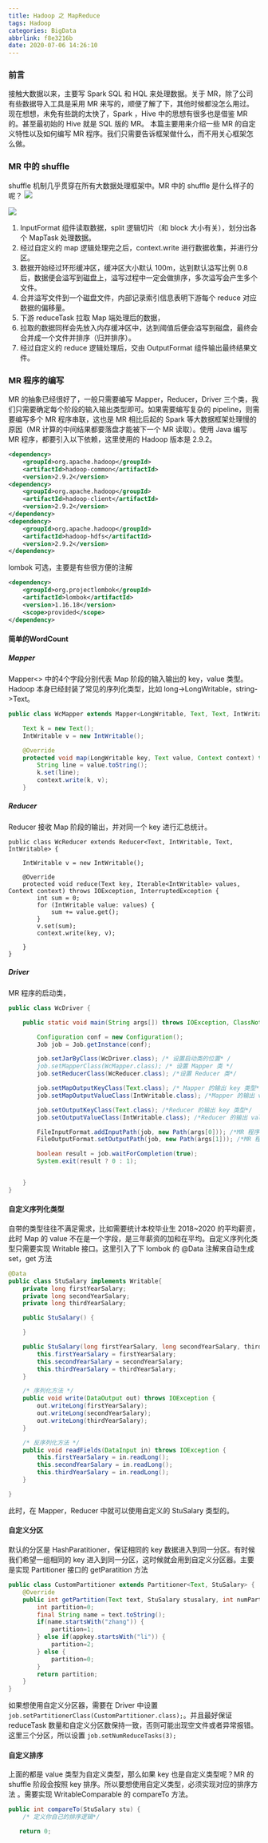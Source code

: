 ```yaml
---
title: Hadoop 之 MapReduce
tags: Hadoop
categories: BigData
abbrlink: f8e3216b
date: 2020-07-06 14:26:10
---
```

### 前言
接触大数据以来，主要写 Spark SQL 和 HQL 来处理数据。关于 MR，除了公司有些数据导入工具是采用 MR 来写的，顺便了解了下，其他时候都没怎么用过。现在想想，未免有些跳的太快了，Spark ，Hive 中的思想有很多也是借鉴 MR 的。甚至最初始的 Hive 就是 SQL 版的 MR。
本篇主要用来介绍一些 MR 的自定义特性以及如何编写 MR 程序。我们只需要告诉框架做什么，而不用关心框架怎么做。
<!--more-->

### MR 中的 shuffle
shuffle 机制几乎贯穿在所有大数据处理框架中。MR 中的 shuffle 是什么样子的呢？
![](https://timemachine-blog.oss-cn-beijing.aliyuncs.com/img/007S8ZIlgy1gh6q17d25wj30yx096myd.jpg)

![](https://timemachine-blog.oss-cn-beijing.aliyuncs.com/img/007S8ZIlgy1gh6q19vatij30zi0bcq4g.jpg)


1. InputFormat 组件读取数据，split 逻辑切片（和 block 大小有关），划分出各个 MapTask 处理数据。
2. 经过自定义的 map 逻辑处理完之后，context.write 进行数据收集，并进行分区。
3. 数据开始经过环形缓冲区，缓冲区大小默认 100m，达到默认溢写比例 0.8 后，数据便会溢写到磁盘上，溢写过程中一定会做排序，多次溢写会产生多个文件。
4. 合并溢写文件到一个磁盘文件，内部记录索引信息表明下游每个 reduce 对应数据的偏移量。
5. 下游 reduceTask 拉取 Map 端处理后的数据，
6. 拉取的数据同样会先放入内存缓冲区中，达到阈值后便会溢写到磁盘，最终会合并成一个文件并排序（归并排序）。
7. 经过自定义的 reduce 逻辑处理后，交由 OutputFormat 组件输出最终结果文件。

### MR 程序的编写
MR 的抽象已经很好了，一般只需要编写 Mapper，Reducer，Driver 三个类，我们只需要确定每个阶段的输入输出类型即可。如果需要编写复杂的 pipeline，则需要编写多个 MR 程序串联，这也是 MR 相比后起的 Spark 等大数据框架处理慢的原因（MR 计算的中间结果都要落盘才能被下一个 MR 读取）。使用 Java 编写 MR 程序，都要引入以下依赖，这里使用的 Hadoop 版本是 2.9.2。
```xml
<dependency>
	<groupId>org.apache.hadoop</groupId> 
	<artifactId>hadoop-common</artifactId> 
	<version>2.9.2</version>
<dependency>
	<groupId>org.apache.hadoop</groupId> 
	<artifactId>hadoop-client</artifactId> 
	<version>2.9.2</version>
</dependency>
<dependency>
	<groupId>org.apache.hadoop</groupId> 
	<artifactId>hadoop-hdfs</artifactId> 
	<version>2.9.2</version>
</dependency>
```
lombok 可选，主要是有些很方便的注解
```xml
<dependency>
    <groupId>org.projectlombok</groupId>
    <artifactId>lombok</artifactId>
    <version>1.16.18</version>
    <scope>provided</scope>
</dependency>
```
#### 简单的WordCount
##### Mapper
Mapper<> 中的4个字段分别代表 Map 阶段的输入输出的 key，value 类型。Hadoop 本身已经封装了常见的序列化类型，比如 long->LongWritable，string->Text。
```java
public class WcMapper extends Mapper<LongWritable, Text, Text, IntWritable> {

    Text k = new Text();
    IntWritable v = new IntWritable();

    @Override
    protected void map(LongWritable key, Text value, Context context) throws IOException, InterruptedException {
        String line = value.toString();
        k.set(line);
        context.write(k, v);
    }
```
##### Reducer
Reducer 接收 Map 阶段的输出，并对同一个 key 进行汇总统计。
```javaj
public class WcReducer extends Reducer<Text, IntWritable, Text, IntWritable> {

    IntWritable v = new IntWritable();

    @Override
    protected void reduce(Text key, Iterable<IntWritable> values, Context context) throws IOException, InterruptedException {
        int sum = 0;
        for (IntWritable value: values) {
            sum += value.get();
        }
        v.set(sum);
        context.write(key, v);

    }
}
```
##### Driver
MR 程序的启动类，
```java
public class WcDriver {

    public static void main(String args[]) throws IOException, ClassNotFoundException, InterruptedException {

        Configuration conf = new Configuration();
        Job job = Job.getInstance(conf);

        job.setJarByClass(WcDriver.class); /* 设置启动类的位置* /
        job.setMapperClass(WcMapper.class); /* 设置 Mapper 类 */
        job.setReducerClass(WcReducer.class); /*设置 Reducer 类*/

        job.setMapOutputKeyClass(Text.class); /* Mapper 的输出 key 类型*/
        job.setMapOutputValueClass(IntWritable.class); /*Mapper 的输出 value 类型*/

        job.setOutputKeyClass(Text.class); /*Reducer 的输出 key 类型*/
        job.setOutputValueClass(IntWritable.class); /*Reducer 的输出 value 类型*/

        FileInputFormat.addInputPath(job, new Path(args[0])); /*MR 程序输入路径*/
        FileOutputFormat.setOutputPath(job, new Path(args[1])); /*MR 程序的输出路径*/

        boolean result = job.waitForCompletion(true);
        System.exit(result ? 0 : 1);


    }
}
```
#### 自定义序列化类型
自带的类型往往不满足需求，比如需要统计本校毕业生 2018~2020 的平均薪资，此时 Map 的 value 不在是一个字段，是三年薪资的加和在平均。自定义序列化类型只需要实现 Writable 接口。这里引入了下 lombok 的 @Data 注解来自动生成 set，get 方法

```java
@Data
public class StuSalary implements Writable{
    private long firstYearSalary;
    private long secondYearSalary;
    private long thirdYearSalary;

    public StuSalary() {

    }

    public StuSalary(long firstYearSalary, long secondYearSalary, thirdYearSalary) { 
    	this.firstYearSalary = firstYearSalary;
    	this.secondYearSalary = secondYearSalary;
    	this.thirdYearSalary = thirdYearSalary;
    }

    /* 序列化方法 */
    public void write(DataOutput out) throws IOException {
        out.writeLong(firstYearSalary);
        out.writeLong(secondYearSalary);
        out.writeLong(thirdYearSalary);
    }

    /* 反序列化方法 */
    public void readFields(DataInput in) throws IOException {
        this.firstYearSalary = in.readLong();
    	this.secondYearSalary = in.readLong();
    	this.thirdYearSalary = in.readLong();
    }

}
```
此时，在 Mapper，Reducer 中就可以使用自定义的 StuSalary 类型的。

#### 自定义分区
默认的分区是 HashParatitioner，保证相同的 key 数据进入到同一分区。有时候我们希望一组相同的 key 进入到同一分区，这时候就会用到自定义分区器。主要是实现 Partitioner 接口的 getParatition 方法
```java
public class CustomPartitioner extends Partitioner<Text, StuSalary> {
    @Override
    public int getPartition(Text text, StuSalary stusalary, int numPartitions) {
		int partition=0;
		final String name = text.toString();
		if(name.startsWith("zhang")) { 
			partition=1;
		} else if(appkey.startsWith("li")) { 
			partition=2;
		} else {
		    partition=0;
		}
		return partition;
	}
}
```
如果想使用自定义分区器，需要在 Driver 中设置 `job.setPartitionerClass(CustomPartitioner.class);`。并且最好保证 reduceTask 数量和自定义分区数保持一致，否则可能出现空文件或者异常报错。这里三个分区，所以设置 `job.setNumReduceTasks(3);`

#### 自定义排序
上面的都是 value 类型为自定义类型，那么如果 key 也是自定义类型呢？MR 的 shuffle 阶段会按照 key 排序。所以要想使用自定义类型，必须实现对应的排序方法
。需要实现 WritableComparable 的 compareTo 方法。

```java
public int compareTo(StuSalary stu) {
	/* 定义你自己的排序逻辑*/

   return 0;
```
